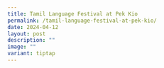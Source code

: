 ```yaml
---
title: Tamil Language Festival at Pek Kio
permalink: /tamil-language-festival-at-pek-kio/
date: 2024-04-12
layout: post
description: ""
image: ""
variant: tiptap
---
```

